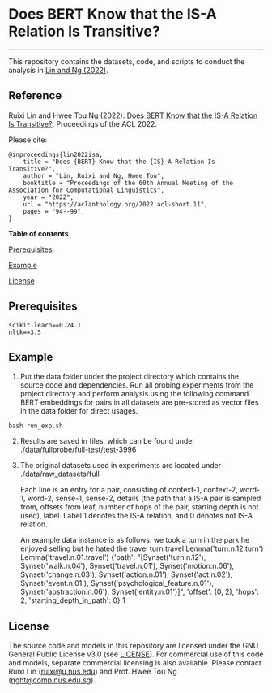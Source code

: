# Does BERT Know that the IS-A Relation Is Transitive?
-------------------------------------------

This repository contains the datasets, code, and scripts to conduct the analysis in [Lin and Ng (2022)](#reference).

## Reference
Ruixi Lin and Hwee Tou Ng (2022). 
[Does BERT Know that the IS-A Relation Is Transitive?](https://aclanthology.org/2022.acl-short.11/).  Proceedings of the ACL 2022. 

Please cite: 
```
@inproceedings{lin2022isa,
    title = "Does {BERT} Know that the {IS}-A Relation Is Transitive?",
    author = "Lin, Ruixi and Ng, Hwee Tou",
    booktitle = "Proceedings of the 60th Annual Meeting of the Association for Computational Linguistics",
    year = "2022",
    url = "https://aclanthology.org/2022.acl-short.11",
    pages = "94--99",
}

```

**Table of contents**

[Prerequisites](#prerequisites)

[Example](#example)

[License](#license)


## Prerequisites

```
scikit-learn==0.24.1
nltk==3.5
```


## Example
1. Put the data folder under the project directory which contains the source code and dependencies. Run all probing experiments from the project directory and perform analysis using the following command. BERT embeddings for pairs in all datasets are pre-stored as vector files in the data folder for direct usages.

```
bash run_exp.sh
```

2. Results are saved in files, which can be found under
	./data/fullprobe/full-test/test-3996

3. The original datasets used in experiments are located under
	./data/raw_datasets/full

	Each line is an entry for a pair, consisting of context-1, context-2, word-1, word-2, sense-1, sense-2, details (the path that a IS-A pair is sampled from, offsets from leaf, number of hops of the pair, starting depth is not used), label. Label 1 denotes the IS-A relation, and 0 denotes not IS-A relation.

	An example data instance is as follows.
	we took a turn in the park	he enjoyed selling but he hated the travel	turn	travel	Lemma('turn.n.12.turn')	Lemma('travel.n.01.travel')	{'path': "[Synset('turn.n.12'), Synset('walk.n.04'), Synset('travel.n.01'), Synset('motion.n.06'), Synset('change.n.03'), Synset('action.n.01'), Synset('act.n.02'), Synset('event.n.01'), Synset('psychological_feature.n.01'), Synset('abstraction.n.06'), Synset('entity.n.01')]", 'offset': (0, 2), 'hops': 2, 'starting_depth_in_path': 0}	1


## License
The source code and models in this repository are licensed under the GNU General Public License v3.0 (see [LICENSE](LICENSE)). For commercial use of this code and models, separate commercial licensing is also available. Please contact Ruixi Lin (ruixi@u.nus.edu) and Prof. Hwee Tou Ng (nght@comp.nus.edu.sg).


